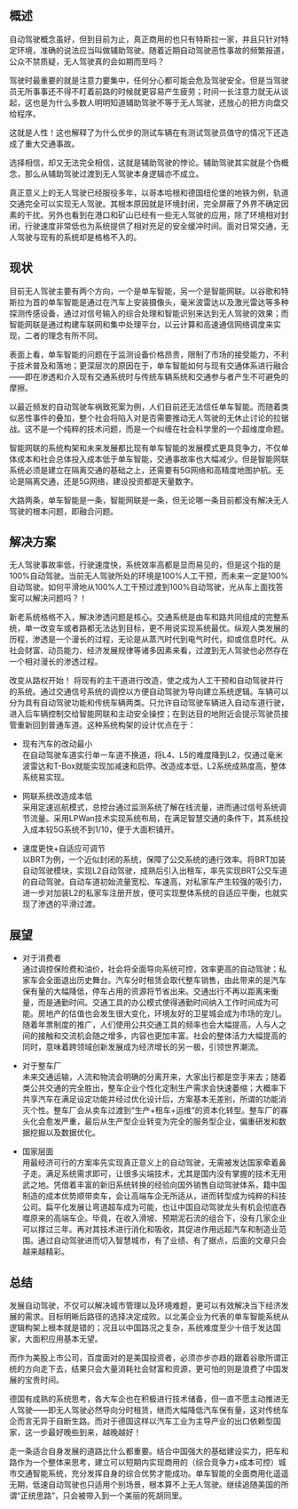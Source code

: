 ## 概述
自动驾驶概念虽好，但到目前为止，真正商用的也只有特斯拉一家，并且只针对特定环境，准确的说法应当叫做辅助驾驶。随着近期自动驾驶恶性事故的频繁报道，公众不禁质疑，无人驾驶真的会如期而至吗？  

驾驶时最重要的就是注意力要集中，任何分心都可能会危及驾驶安全。但是当驾驶员无所事事还不得不盯着前路的时候就更容易产生疲劳；时间一长注意力就无从谈起，这也是为什么多数人明明知道辅助驾驶不等于无人驾驶，还放心的把方向盘交给程序。  

这就是人性！这也解释了为什么优步的测试车辆在有测试驾驶员值守的情况下还造成了重大交通事故。  

选择相信，却又无法完全相信，这就是辅助驾驶的悖论。辅助驾驶其实就是个伪概念，那么从辅助驾驶过渡到无人驾驶本身逻辑亦不成立。  

真正意义上的无人驾驶已经服役多年，以哥本哈根和德国纽伦堡的地铁为例，轨道交通完全可以实现无人驾驶。其根本原因就是环境封闭，完全屏蔽了外界不确定因素的干扰。另外也看到在港口和矿山已经有一些无人驾驶的应用，除了环境相对封闭，行驶速度非常低也为系统提供了相对充足的安全缓冲时间。面对日常交通，无人驾驶与现有的系统却是格格不入的。  


## 现状
目前无人驾驶主要有两个方向，一个是单车智能，另一个是智能网联。以谷歌和特斯拉为首的单车智能是通过在汽车上安装摄像头，毫米波雷达以及激光雷达等多种探测传感设备，通过对信号输入的综合处理和智能识别来达到无人驾驶的效果；而智能网联是通过构建车联网和集中处理平台，以云计算和高速通信网络调度来实现，二者的理念有所不同。  

表面上看，单车智能的问题在于监测设备价格昂贵，限制了市场的接受能力，不利于技术普及和落地；更深层次的原因在于，单车智能如何与现有交通体系进行融合——即在渗透和介入现有交通系统时与传统车辆系统和交通参与者产生不可避免的摩擦。  

以最近频发的自动驾驶车祸致死案为例，人们目前还无法信任单车智能。而随着类似恶性事件的叠加，整个社会将陷入对是否需要推动无人驾驶的无休止讨论的拉锯战。这不是一个纯粹的技术问题，而是一个纠缠在社会科学里的一个超维度命题。  

智能网联的系统构架和未来发展都比现有单车智能的发展模式更具竞争力，不仅单体成本和社会总体投入成本低于单车智能，交通事故率也大幅减少。但是智能网联系统必须是建立在隔离交通的基础之上，还需要有5G网络和高精度地图护航。无论是隔离交通，还是5G网络，建设投资都是天量数字。  

大路两条，单车智能是一条，智能网联是一条，但无论哪一条目前都没有解决无人驾驶的根本问题，即融合问题。  


## 解决方案
无人驾驶事故率低，行驶速度快，系统效率高都是显而易见的，但是这个指的是100%自动驾驶。当前无人驾驶所处的环境是100%人工干预，而未来一定是100%自动驾驶。如何平滑地从100%人工干预过渡到100%自动驾驶，光从车上面找答案可以解决问题吗？！  

新老系统格格不入，解决渗透问题是核心。交通系统是由车和路共同组成的完整系统，单一改变车或者路都无法达到目标，更不用说实现系统最优。纵观人类发展的历程，渗透是一个漫长的过程，无论是从蒸汽时代到电气时代，抑或信息时代。从社会财富、动员能力、经济发展规律等诸多因素来看，过渡到无人驾驶也必然存在一个相对漫长的渗透过程。  

改变从路权开始！ 将现有的主干道进行改造，使之成为人工干预和自动驾驶并行的系统。通过交通信号系统的调控以方便自动驾驶为导向建立系统逻辑。车辆可以分为具有自动驾驶功能和传统车辆两类。只允许自动驾驶车辆进入自动车道行驶，进入后车辆控制交给智能网联和主动安全操控；在到达目的地附近会提示驾驶员接管重新回到普通车道。这种系统构架的设计优点在于：  

* 现有汽车的改动最小  
在自动驾驶车道实行单一车道不换道，将L4、L5的难度降到L2，仅通过毫米波雷达和T-Box就能实现加减速和启停。改造成本低，L2系统成熟度高，整体系统易实现。

* 网联系统改造成本低  
采用定速巡航模式，总控台通过监测系统了解在线流量，进而通过信号系统调节流量。采用LPWan技术实现系统布局，在满足智慧交通的条件下，其系统投入成本较5G系统不到1/10，便于大面积铺开。

* 速度更快+自适应可调节  
以BRT为例，一个近似封闭的系统，保障了公交系统的通行效率。将BRT加装自动驾驶模块，实现L2自动驾驶，成熟后引入出租车，率先实现BRT公交车道的自动驾驶。自动车道初始流量宽松、车速高，对私家车产生较强的吸引力，进一步对加装L2的私家车注册开放，便可实现整体系统的自适应平衡，也就实现了渗透的平滑过渡。

## 展望
* 对于消费者  
通过调控保险费和油价，社会将全面导向系统可控，效率更高的自动驾驶；私家车会全面退出历史舞台。汽车分时租赁会取代整车销售，由此带来的是汽车保有量的大幅降低，停车占用的资源将节省出来。交通出行不再以距离来衡量，而是通勤时间。交通工具的办公模式使得通勤时间纳入工作时间成为可能。房地产的估值也会发生很大变化，环境友好的卫星城会成为市场的宠儿。随着年票制度的推广，人们使用公共交通工具的频率也会大幅提高，人与人之间的接触和交流机会随之增多，内容也更加丰富。社会的整体活力大幅提高的同时，意味着跨领域创新发展成为经济增长的另一极，引领世界潮流。

* 对于整车厂  
未来交通运输，人流和物流会明确的分离开来，大家出行都是空手来去；随着类公共交通的完全胜出，整车企业个性化定制生产需求会快速萎缩；大概率下共享汽车在满足设定功能并经过优化设计后，方案基本无差别，所谓的功能消灭个性。整车厂会从卖车过渡到“生产+租车+运维”的资本化转型。整车厂的寡头化会愈发严重，最后从生产型企业转变为完全的服务型企业，偏重研发和数据挖掘以及数据优化。

* 国家层面  
用最经济可行的方案率先实现真正意义上的自动驾驶，无需被发达国家牵着鼻子走。满足系统需求即可，让很多尖端技术，尤其是国内没有掌握的技术无用武之地。凭借着丰富的新旧系统转换的经验向国外销售自动驾驶体系，籍中国制造的成本优势顺带卖车，会让高端车企无所适从，进而转型成为纯粹的科技公司。扁平化发展让弯道超车成为可能，也让中国自动驾驶龙头有机会彻底吞噬原来的高端车企。毕竟，在收入滑坡、预期泥石流的组合下，没有几家企业可以撑过三年。再对其技术进行消化和吸收，其促进作用远超汽车和制造业范围。通过自动驾驶进而切入智慧城市，有了业绩、有了据点，后面的文章只会越来越精彩。


## 总结
发展自动驾驶，不仅可以解决城市管理以及环境难题，更可以有效解决当下经济发展的需求。目标明晰后路径的选择决定成败。以北美企业为代表的单车智能系统从逻辑构架上根本就是错的；况且以中国路况之复杂，系统难度至少十倍于发达国家，大面积应用基本无望。  

而作为美股上市公司，百度面对的是美国投资者，必须亦步亦趋的跟着谷歌所谓正统的方向走下去，结果只会大量消耗社会财富和资源，更可怕的则是浪费了中国发展的宝贵时间。  

德国有成熟的系统思考，各大车企也在积极进行技术储备，但一直不愿主动推进无人驾驶——即无人驾驶必然导向分时租赁，继而大幅降低汽车保有量，这对传统车企而言无异于自断生路。而对于德国这样以汽车工业为主导产业的出口依赖型国家，这一步最好晚些到来，越晚越好！  

走一条适合自身发展的道路比什么都重要。结合中国强大的基础建设实力，把车和路作为一个整体来思考，建立可以短期内实现商用的（综合竞争力+成本可控）城市交通智能系统，充分发挥自身的综合优势才能成功。单车智能的全面商用化遥遥无期，低速自动驾驶也只适用个别场景，根本算不上无人驾驶。继续追随美国的所谓“正统思路”，只会被带入到一个美丽的死胡同里。  


